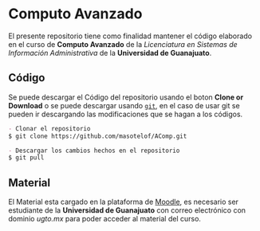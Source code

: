 # Computo Avanzado

El presente repositorio tiene como finalidad mantener el código elaborado en el curso de **Computo Avanzado** de la _Licenciatura en Sistemas de Información Administrativa_ de la **Universidad de Guanajuato**.

## Código

Se puede descargar el Código del repositorio usando el boton **Clone or Download** o se puede descargar usando [`git`](https://git-scm.com/downloads), en el caso de usar git se pueden ir descargando las modificaciones que se hagan a los códigos.
```markdown
- Clonar el repositorio
$ git clone https://github.com/masotelof/AComp.git

- Descargar los cambios hechos en el repositorio
$ git pull
```

## Material

El Material esta cargado en la plataforma de [Moodle](http://moodle.ia-ugto.mx/), es necesario ser estudiante de la **Universidad de Guanajuato** con correo electrónico con dominio _ugto.mx_ para poder acceder al material del curso.
